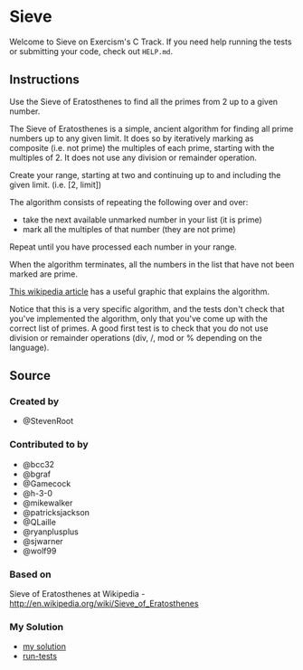 # Sieve

Welcome to Sieve on Exercism's C Track.
If you need help running the tests or submitting your code, check out `HELP.md`.

## Instructions

Use the Sieve of Eratosthenes to find all the primes from 2 up to a given
number.

The Sieve of Eratosthenes is a simple, ancient algorithm for finding all prime numbers up to any given limit.
It does so by iteratively marking as composite (i.e. not prime) the multiples of each prime, starting with the multiples of 2.
It does not use any division or remainder operation.

Create your range, starting at two and continuing up to and including the given limit.
(i.e. [2, limit])

The algorithm consists of repeating the following over and over:

- take the next available unmarked number in your list (it is prime)
- mark all the multiples of that number (they are not prime)

Repeat until you have processed each number in your range.

When the algorithm terminates, all the numbers in the list that have not
been marked are prime.

[This wikipedia article][eratosthenes] has a useful graphic that explains the algorithm.

Notice that this is a very specific algorithm, and the tests don't check that you've implemented the algorithm, only that you've come up with the correct list of primes.
A good first test is to check that you do not use division or remainder operations (div, /, mod or % depending on the language).

[eratosthenes]: https://en.wikipedia.org/wiki/Sieve_of_Eratosthenes

## Source

### Created by

- @StevenRoot

### Contributed to by

- @bcc32
- @bgraf
- @Gamecock
- @h-3-0
- @mikewalker
- @patricksjackson
- @QLaille
- @ryanplusplus
- @sjwarner
- @wolf99

### Based on

Sieve of Eratosthenes at Wikipedia - http://en.wikipedia.org/wiki/Sieve_of_Eratosthenes

### My Solution

- [my solution](./sieve.c)
- [run-tests](./run-tests-c.txt)

